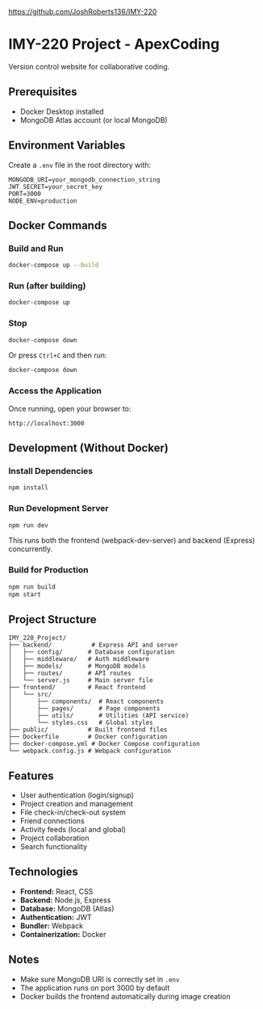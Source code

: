 https://github.com/JoshRoberts136/IMY-220
# IMY-220 Project - ApexCoding

Version control website for collaborative coding.

## Prerequisites
- Docker Desktop installed
- MongoDB Atlas account (or local MongoDB)

## Environment Variables
Create a `.env` file in the root directory with:
```
MONGODB_URI=your_mongodb_connection_string
JWT_SECRET=your_secret_key
PORT=3000
NODE_ENV=production
```

## Docker Commands

### Build and Run
```bash
docker-compose up --build
```

### Run (after building)
```bash
docker-compose up
```

### Stop
```bash
docker-compose down
```

Or press `Ctrl+C` and then run:
```bash
docker-compose down
```

### Access the Application
Once running, open your browser to:
```
http://localhost:3000
```

## Development (Without Docker)

### Install Dependencies
```bash
npm install
```

### Run Development Server
```bash
npm run dev
```

This runs both the frontend (webpack-dev-server) and backend (Express) concurrently.

### Build for Production
```bash
npm run build
npm start
```

## Project Structure
```
IMY_220_Project/
├── backend/           # Express API and server
│   ├── config/       # Database configuration
│   ├── middleware/   # Auth middleware
│   ├── models/       # MongoDB models
│   ├── routes/       # API routes
│   └── server.js     # Main server file
├── frontend/         # React frontend
│   └── src/
│       ├── components/  # React components
│       ├── pages/       # Page components
│       ├── utils/       # Utilities (API service)
│       └── styles.css   # Global styles
├── public/           # Built frontend files
├── Dockerfile        # Docker configuration
├── docker-compose.yml # Docker Compose configuration
└── webpack.config.js # Webpack configuration
```

## Features
- User authentication (login/signup)
- Project creation and management
- File check-in/check-out system
- Friend connections
- Activity feeds (local and global)
- Project collaboration
- Search functionality

## Technologies
- **Frontend:** React, CSS
- **Backend:** Node.js, Express
- **Database:** MongoDB (Atlas)
- **Authentication:** JWT
- **Bundler:** Webpack
- **Containerization:** Docker

## Notes
- Make sure MongoDB URI is correctly set in `.env`
- The application runs on port 3000 by default
- Docker builds the frontend automatically during image creation
